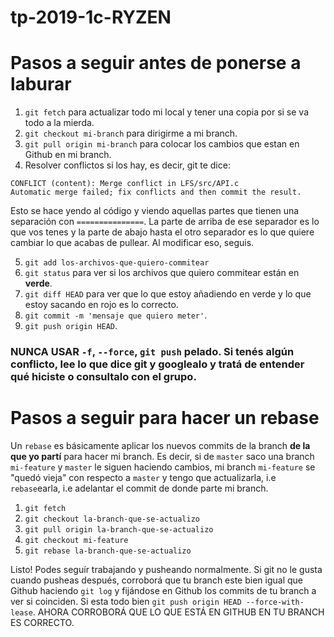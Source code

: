 # tp-2019-1c-RYZEN
# Pasos a seguir antes de ponerse a laburar

1. `git fetch` para actualizar todo mi local y tener una copia por si se va todo a la mierda.
2. `git checkout mi-branch` para dirigirme a mi branch.
3. `git pull origin mi-branch` para colocar los cambios que estan en Github en mi branch.
4. Resolver conflictos si los hay, es decir, git te dice:
```
CONFLICT (content): Merge conflict in LFS/src/API.c
Automatic merge failed; fix conflicts and then commit the result.
```
Esto se hace yendo al código y viendo aquellas partes que tienen una separación con `===============`. La parte de arriba de ese separador es lo que vos tenes y la parte de abajo hasta el otro separador es lo que quiere cambiar lo que acabas de pullear. Al modificar eso, seguis.

5. `git add los-archivos-que-quiero-commitear`
6. `git status` para ver si los archivos que quiero commitear están en **verde**.
7. `git diff HEAD` para ver que lo que estoy añadiendo en verde y lo que estoy sacando en rojo es lo correcto.
8. `git commit -m 'mensaje que quiero meter'`.
9. `git push origin HEAD`.

### **NUNCA USAR** `-f`, `--force`, `git push` pelado. Si tenés algún conflicto, lee lo que dice git y googlealo y tratá de entender qué hiciste o consultalo con el grupo.

# Pasos a seguir para hacer un rebase

Un `rebase` es básicamente aplicar los nuevos commits de la branch **de la que yo partí** para hacer mi branch. Es decir, si de `master` saco una branch `mi-feature` y `master` le siguen haciendo cambios, mi branch `mi-feature` se "quedó vieja" con respecto a `master` y tengo que actualizarla, i.e `rebase`earla, i.e adelantar el commit de donde parte mi branch.

1. `git fetch`
2. `git checkout la-branch-que-se-actualizo`
3. `git pull origin la-branch-que-se-actualizo`
4. `git checkout mi-feature`
5. `git rebase la-branch-que-se-actualizo`

Listo! Podes seguír trabajando y pusheando normalmente. Si git no le gusta cuando pusheas después, corroborá que tu branch este bien igual que Github haciendo `git log` y fijándose en Github los commits de tu branch a ver si coinciden. Si esta todo bien `git push origin HEAD --force-with-lease`. AHORA CORROBORÁ QUE LO QUE ESTÁ EN GITHUB EN TU BRANCH ES CORRECTO.
